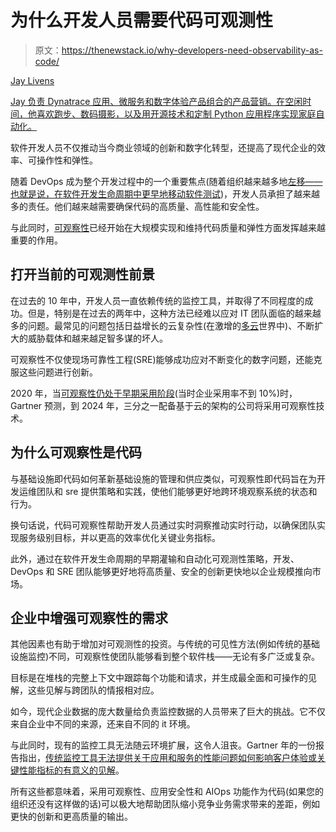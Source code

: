 # 为什么开发人员需要代码可观测性

> 原文：<https://thenewstack.io/why-developers-need-observability-as-code/>

[](https://www.linkedin.com/in/jaylivens)

[Jay Livens](https://www.linkedin.com/in/jaylivens)

[Jay 负责 Dynatrace 应用、微服务和数字体验产品组合的产品营销。在空闲时间，他喜欢跑步、数码摄影，以及用开源技术和定制 Python 应用程序实现家庭自动化。](https://www.linkedin.com/in/jaylivens)

[](https://www.linkedin.com/in/jaylivens)[](https://www.linkedin.com/in/jaylivens)

软件开发人员不仅推动当今商业领域的创新和数字化转型，还提高了现代企业的效率、可操作性和弹性。

随着 DevOps 成为整个开发过程中的一个重要焦点(随着组织越来越多地[左移——也就是说，在软件开发生命周期中更早地移动软件测试](https://www.dynatrace.com/news/blog/how-an-aiops-platform-can-shift-left/))，开发人员承担了越来越多的责任。他们越来越需要确保代码的高质量、高性能和安全性。

与此同时，[可观察性](https://thenewstack.io/monitoring-and-observability-whats-the-difference-and-why-does-it-matter/)已经开始在大规模实现和维持代码质量和弹性方面发挥越来越重要的作用。

## 打开当前的可观测性前景

在过去的 10 年中，开发人员一直依赖传统的监控工具，并取得了不同程度的成功。但是，特别是在过去的两年中，这种方法已经难以应对 IT 团队面临的越来越多的问题。最常见的问题包括日益增长的云复杂性(在激增的[多云](https://www.dynatrace.com/news/press-release/research-shows-modern-multicloud-has-broken-approaches-to-infrastructure-monitoring/)世界中)、不断扩大的威胁载体和越来越足智多谋的坏人。

可观察性不仅使现场可靠性工程(SRE)能够成功应对不断变化的数字问题，还能克服这些问题进行创新。

2020 年，当[可观察性仍处于早期采用阶段](https://www.dynatrace.com/news/blog/gartner-observability-drives-the-future-of-cloud-monitoring-for-devops-and-sres/)(当时企业采用率不到 10%)时，Gartner 预测，到 2024 年，三分之一配备基于云的架构的公司将采用可观察性技术。

## 为什么可观察性是代码

与基础设施即代码如何革新基础设施的管理和供应类似，可观察性即代码旨在为开发运维团队和 sre 提供策略和实践，使他们能够更好地跨环境观察系统的状态和行为。

换句话说，代码可观察性帮助开发人员通过实时洞察推动实时行动，以确保团队实现服务级别目标，并以更高的效率优化关键业务指标。

此外，通过在软件开发生命周期的早期灌输和自动化可观测性策略，开发、DevOps 和 SRE 团队能够更好地将高质量、安全的创新更快地以企业规模推向市场。

## 企业中增强可观察性的需求

其他因素也有助于增加对可观测性的投资。与传统的可见性方法(例如传统的基础设施监控)不同，可观察性使团队能够看到整个软件栈——无论有多广泛或复杂。

目标是在堆栈的完整上下文中跟踪每个功能和请求，并生成最全面和可操作的见解，这些见解与跨团队的情报相对应。

如今，现代企业数据的庞大数量给负责监控数据的人员带来了巨大的挑战。它不仅来自企业中不同的来源，还来自不同的 it 环境。

与此同时，现有的监控工具无法随云环境扩展，这令人沮丧。Gartner 年的一份报告指出，[传统监控工具无法提供关于应用和服务的性能问题如何影响客户体验或关键性能指标的有意义的见解](https://www.gartner.com/en/documents/3991053/innovation-insight-for-observability)。

所有这些都意味着，采用可观察性、应用安全性和 AIOps 功能作为代码(如果您的组织还没有这样做的话)可以极大地帮助团队缩小竞争业务需求带来的差距，例如更快的创新和更高质量的输出。

<svg xmlns:xlink="http://www.w3.org/1999/xlink" viewBox="0 0 68 31" version="1.1"><title>Group</title> <desc>Created with Sketch.</desc></svg>